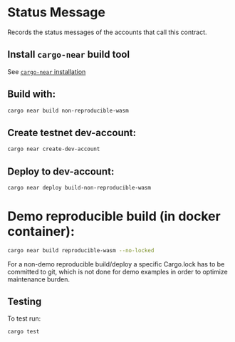 # Status Message

Records the status messages of the accounts that call this contract.

## Install `cargo-near` build tool

See [`cargo-near` installation](https://github.com/near/cargo-near#installation)

## Build with:

```bash
cargo near build non-reproducible-wasm
```

## Create testnet dev-account:

```bash
cargo near create-dev-account
```

## Deploy to dev-account:

```bash
cargo near deploy build-non-reproducible-wasm
```

# Demo reproducible build (in docker container):

```bash
cargo near build reproducible-wasm --no-locked
```

For a non-demo reproducible build/deploy a specific Cargo.lock has to be committed to git,
which is not done for demo examples in order to optimize maintenance burden.

## Testing
To test run:
```bash
cargo test
```
